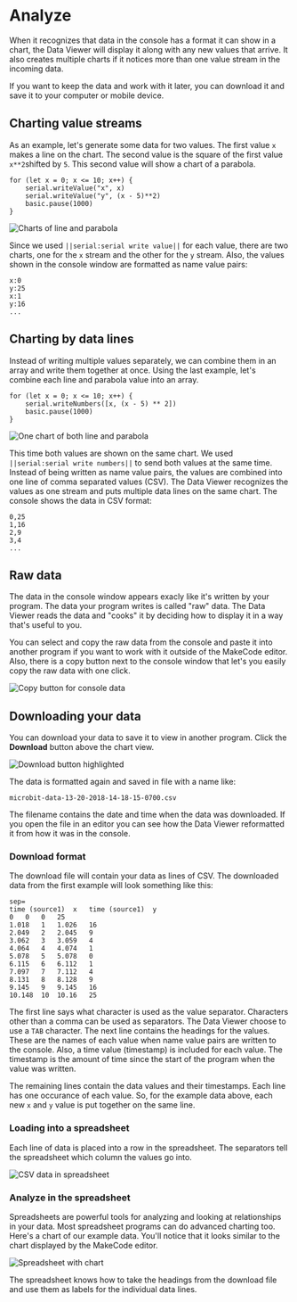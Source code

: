 # Analyze

When it recognizes that data in the console has a format it can show in a chart, the Data Viewer will display it along with any new values that arrive. It also creates multiple charts if it notices more than one value stream in the incoming data.

If you want to keep the data and work with it later, you can download it and save it to your computer or mobile device.

## Charting value streams

As an example, let's generate some data for two values. The first value `x` makes a line on the chart. The second value is the square of the first value `x**2`shifted by `5`. This second value will show a chart of a parabola.

```blocks
for (let x = 0; x <= 10; x++) {
    serial.writeValue("x", x)
    serial.writeValue("y", (x - 5)**2)
    basic.pause(1000)
}
```

![Charts of line and parabola](/static/mb/device/data-analysis/line-parabola.jpg)

Since we used ``||serial:serial write value||`` for each value, there are two charts, one for the `x` stream and the other for the `y` stream. Also, the values shown in the console window are formatted as name value pairs:

```
x:0
y:25
x:1
y:16
...
```

## Charting by data lines

Instead of writing multiple values separately, we can combine them in an array and write them together at once. Using the last example, let's combine each line and parabola value into an array. 

```blocks
for (let x = 0; x <= 10; x++) {
    serial.writeNumbers([x, (x - 5) ** 2])
    basic.pause(1000)
}
```

![One chart of both line and parabola](/static/mb/device/data-analysis/line-parabola2.jpg)

This time both values are shown on the same chart. We used ``||serial:serial write numbers||`` to send both values at the same time. Instead of being written as name value pairs, the values are combined into one line of comma separated values (CSV). The Data Viewer recognizes the values as one stream and puts multiple data lines on the same chart. The console shows the data in CSV format:

```
0,25
1,16
2,9
3,4
...
```

## Raw data

The data in the console window appears exacly like it's written by your program. The data your program writes is called "raw" data. The Data Viewer reads the data and "cooks" it by deciding how to display it in a way that's useful to you.

You can select and copy the raw data from the console and paste it into another program if you want to work with it outside of the MakeCode editor. Also, there is a copy button next to the console window that let's you easily copy the raw data with one click.

![Copy button for console data](/static/mb/device/data-analysis/copy-button.gif)

## Downloading your data

You can download your data to save it to view in another program. Click the **Download** button above the chart view.

![Download button highlighted](/static/mb/device/data-analysis/download-button.jpg)

The data is formatted again and saved in file with a name like:

``microbit-data-13-20-2018-14-18-15-0700.csv``

The filename contains the date and time when the data was downloaded. If you open the file in an editor you can see how the Data Viewer reformatted it from how it was in the console.

### Download format

The download file will contain your data as lines of CSV. The downloaded data from the first example will look something like this:

```
sep=	
time (source1)	x	time (source1)	y
0	0	0	25
1.018	1	1.026	16
2.049	2	2.045	9
3.062	3	3.059	4
4.064	4	4.074	1
5.078	5	5.078	0
6.115	6	6.112	1
7.097	7	7.112	4
8.131	8	8.128	9
9.145	9	9.145	16
10.148	10	10.16	25
```

The first line says what character is used as the value separator. Characters other than a comma can be used as separators. The Data Viewer choose to use a `TAB` character. The next line contains the headings for the values. These are the names of each value when name value pairs are written to the console. Also, a time value (timestamp) is included for each value. The timestamp is the amount of time since the start of the program when the value was written.

The remaining lines contain the data values and their timestamps. Each line has one occurance of each value. So, for the example data above, each new `x` and `y` value is put together on the same line.

### Loading into a spreadsheet

Each line of data is placed into a row in the spreadsheet. The separators tell the spreadsheet which column the values go into.

![CSV data in spreadsheet](/static/mb/device/data-analysis/spreadsheet-data.jpg)

### Analyze in the spreadsheet

Spreadsheets are powerful tools for analyzing and looking at relationships in your data. Most spreadsheet programs can do advanced charting too. Here's a chart of our example data. You'll notice that it looks similar to the chart displayed by the MakeCode editor.

![Spreadsheet with chart](/static/mb/device/data-analysis/spreadsheet-chart.jpg)

The spreadsheet knows how to take the headings from the download file and use them as labels for the individual data lines.
